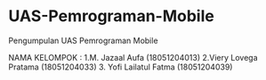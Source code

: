 # UAS-Pemrograman-Mobile
Pengumpulan UAS Pemrograman Mobile

NAMA KELOMPOK :
1.M. Jazaal Aufa (18051204013)
2.Viery Lovega Pratama (18051204033)
3. Yofi Lailatul Fatma (18051204039)
